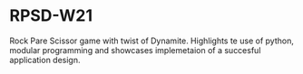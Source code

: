 # RPSD-W21
 Rock Pare Scissor game with twist of Dynamite.
 Highlights te use of python, modular programming and showcases implemetaion of a succesful application design.
